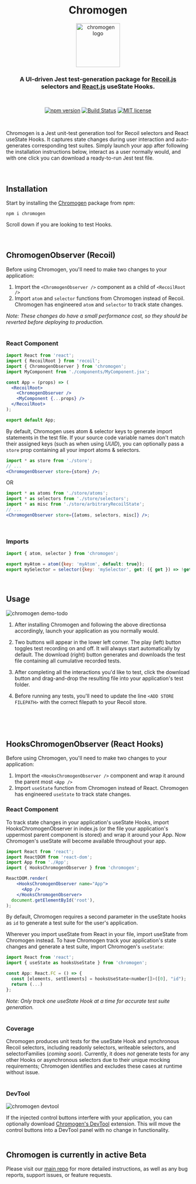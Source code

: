 <div align="center">
<h1>Chromogen</h1>
<a href="https://github.com/open-source-labs/Chromogen">
  <img
    height="120"
    width="120"
    alt="chromogen logo"
    src="https://raw.githubusercontent.com/oslabs-beta/Chromogen/master/assets/logo/chromogen-logo.png"
  />
</a>

<h3>A UI-driven Jest test-generation package for <a href="https://www.npmjs.com/package/recoil">Recoil.js</a> selectors and <a href="https://www.npmjs.com/package/react">React.js</a> useState Hooks.</h3>

<br />

[![npm version](https://img.shields.io/npm/v/chromogen)](https://www.npmjs.com/package/chromogen)
[![Build Status](https://travis-ci.org/oslabs-beta/Chromogen.svg?branch=master)](https://travis-ci.org/oslabs-beta/Chromogen)
[![MIT license](https://img.shields.io/badge/license-MIT-blue.svg)](https://github.com/oslabs-beta/Chromogen/blob/master/LICENSE)
<br />

</div>
<br />

Chromogen is a Jest unit-test generation tool for Recoil selectors and React useState Hooks. It captures state changes during user interaction and auto-generates corresponding test suites. Simply launch your app after following the installation instructions below, interact as a user normally would, and with one click you can download a ready-to-run Jest test file.
<br /><br /><br />

## Installation

Start by installing the <a href="https://www.npmjs.com/package/chromogen">Chromogen</a> package from npm:

```
npm i chromogen
```

Scroll down if you are looking to test Hooks.
<br /><br /><br />

## ChromogenObserver (Recoil)

Before using Chromogen, you'll need to make two changes to your application:

1. Import the `<ChromogenObserver />` component as a child of `<RecoilRoot />`
1. Import `atom` and `selector` functions from Chromogen instead of Recoil. Chromogen has engineered `atom` and `selector` to track state changes.

<i>Note: These changes do have a small performance cost, so they should be reverted before deploying to production.</i>
<br /><Br/>

### React Component

```jsx
import React from 'react';
import { RecoilRoot } from 'recoil';
import { ChromogenObserver } from 'chromogen';
import MyComponent from './components/MyComponent.jsx';

const App = (props) => (
  <RecoilRoot>
    <ChromogenObserver />
    <MyComponent {...props} />
  </RecoilRoot>
);

export default App;
```

By default, Chromogen uses atom & selector keys to generate import statements in the test file. If your source code variable names don't match their assigned keys (such as when using _UUID_), you can optionally pass a `store` prop containing all your import atoms & selectors.
<br>

```jsx
import * as store from './store';
// ...
<ChromogenObserver store={store} />;
```

OR

```jsx
import * as atoms from './store/atoms';
import * as selectors from './store/selectors';
import * as misc from './store/arbitraryRecoilState';
// ...
<ChromogenObserver store={[atoms, selectors, misc]} />;
```

<Br/>

### Imports

```js
import { atom, selector } from 'chromogen';

export myAtom = atom({key: 'myAtom', default: true});
export mySelector = selector({key: 'mySelector', get: ({ get }) => !get(myAtom)});
```

<br />

## Usage

<img
    alt="chromogen demo-todo"
    src="https://chromogen.dev/1st.gif"
  />

1. After installing Chromogen and following the above directionsa accordingly, launch your application as you normally would.

2. Two buttons will appear in the lower left corner. The play (left) button toggles test recording on and off. It will always start automatically by default. The download (right) button generates and downloads the test file containing all cumulative recorded tests.

3. After completing all the interactions you'd like to test, click the download button and drag-and-drop the resulting file into your application's test folder.

4. Before running any tests, you'll need to update the line `<ADD STORE FILEPATH>` with the correct filepath to your Recoil store.

<br /><br /><br />

## HooksChromogenObserver (React Hooks)

Before using Chromogen, you'll need to make two changes to your application:

1. Import the `<HooksChromogenObserver />` component and wrap it around the parent most `<App />`
2. Import `useState` function from Chromogen instead of React. Chromogen has engineered `useState` to track state changes.

### React Component

To track state changes in your application's useState Hooks, import HooksChromogenObserver in index.js (or the file your application's uppermost parent component is stored) and wrap it around your App. Now Chromogen's useState will become available throughout your app.

```jsx
import React from 'react';
import ReactDOM from 'react-dom';
import App from './App';
import { HooksChromogenObserver } from 'chromogen';

ReactDOM.render(
    <HooksChromogenObserver name="App">
      <App />
    </HooksChromogenObserver>
  document.getElementById('root'),
);
```

By default, Chromogen requires a second parameter in the useState hooks as `id` to generate a test suite for the user's application.

Wherever you import useState from React in your file, import useState from Chromogen instead. To have Chromogen track your application's state changes and generate a test suite, import Chromogen's `useState`:

```jsx
import React from 'react';
import { useState as hooksUseState } from 'chromogen';

const App: React.FC = () => {
  const [elements, setElements] = hooksUseState<number[]>([0], "id");
  return (...)
};
```

<i>Note: Only track one useState Hook at a time for accurate test suite generation.</i>
<br><Br>

### Coverage

Chromogen produces unit tests for the useState Hook and synchronous Recoil
selectors, including readonly selectors, writeable selectors, and
selectorFamilies (_coming soon_). Currently, it does _not_ generate tests for any other Hooks or asynchronous selectors due to their unique mocking requirements; Chromogen
identifies and excludes these cases at runtime without issue.
<Br><Br>

### DevTool

<img
    alt="chromogen devtool"
    src="https://chromogen.dev/devToolDemo.gif"
  />

If the injected control buttons interfere with your application, you can optionally download [Chromogen's DevTool](https://chrome.google.com/webstore/detail/chromogen/cciblhdjhpdbpeenlnnhccooheamamnd?hl=en-US) extension. This will move the control buttons into a DevTool panel with no change in functionality.
<Br><br>

## Chromogen is currently in active Beta

Please visit our [main repo](https://github.com/oslabs-beta/Chromogen) for more detailed instructions, as well as any bug reports, support issues, or feature requests.
